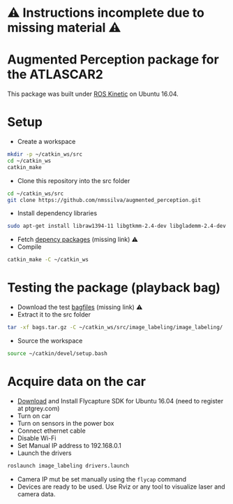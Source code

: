 # ⚠ Instructions incomplete due to missing material ⚠

Augmented Perception package for the ATLASCAR2
==============================================
This package was built under [ROS Kinetic](http://wiki.ros.org/kinetic) on Ubuntu 16.04.

Setup
=====

- Create a workspace
```bash
mkdir -p ~/catkin_ws/src
cd ~/catkin_ws
catkin_make
```
- Clone this repository into the src folder
```bash
cd ~/catkin_ws/src
git clone https://github.com/nmssilva/augmented_perception.git
```
- Install dependency libraries
```bash
sudo apt-get install libraw1394-11 libgtkmm-2.4-dev libglademm-2.4-dev libgtkglextmm-x11-1.2-dev libusb-1.0-0 libpcap-dev libpcap0.8-dev
```
- Fetch [depency packages](https://linkmissing.mec.ua.pt) (missing link) ⚠
- Compile
```bash
catkin_make -C ~/catkin_ws
```
Testing the package (playback bag)
==================================
- Download the test [bagfiles](https://linkmissing.mec.ua.pt) (missing link) ⚠
- Extract it to the src folder
```bash
tar -xf bags.tar.gz -C ~/catkin_ws/src/image_labeling/image_labeling/
```
- Source the workspace
```bash
source ~/catkin/devel/setup.bash
```

Acquire data on the car
=======================
- [Download](https://www.ptgrey.com/support/downloads) and Install Flycapture SDK for Ubuntu 16.04 (need to register at ptgrey.com) 
- Turn on car
- Turn on sensors in the power box
- Connect ethernet cable
- Disable Wi-Fi
- Set Manual IP address to 192.168.0.1
- Launch the drivers
```bash
roslaunch image_labeling drivers.launch
```
- Camera IP mut be set manually using the ```flycap``` command 
- Devices are ready to be used. Use Rviz or any tool to visualize laser and camera data.
